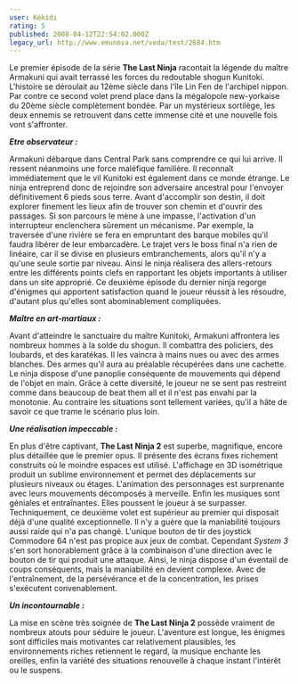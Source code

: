 ```yaml
---
user: Kékidi
rating: 5
published: 2008-04-12T22:54:02.000Z
legacy_url: http://www.emunova.net/veda/test/2684.htm
---
```

Le premier épisode de la série **The Last Ninja** racontait la légende du maître Armakuni qui avait terrassé les forces du redoutable shogun Kunitoki. L'histoire se déroulait au 12ème siècle dans l'île Lin Fen de l'archipel nippon. Par contre ce second volet prend place dans la mégalopole new-yorkaise du 20ème siècle complètement bondée. Par un mystérieux sortilège, les deux ennemis se retrouvent dans cette immense cité et une nouvelle fois vont s'affronter.  

  

_**Etre observateur :**_  

Armakuni débarque dans Central Park sans comprendre ce qui lui arrive. Il ressent néanmoins une force maléfique familière. Il reconnaît immédiatement que le vil Kunitoki est également dans ce monde étrange. Le ninja entreprend donc de rejoindre son adversaire ancestral pour l'envoyer définitivement 6 pieds sous terre. Avant d'accomplir son destin, il doit explorer finement les lieux afin de trouver son chemin et d'ouvrir des passages. Si son parcours le mène à une impasse, l'activation d'un interrupteur enclenchera sûrement un mécanisme. Par exemple, la traversée d'une rivière se fera en empruntant des barque mobiles qu'il faudra libérer de leur embarcadère. Le trajet vers le boss final n'a rien de linéaire, car il se divise en plusieurs embranchements, alors qu'il n'y a qu'une seule sortie par niveau. Ainsi le ninja réalisera des allers-retours entre les différents points clefs en rapportant les objets importants à utiliser dans un site approprié. Ce deuxième épisode du dernier ninja regorge d'énigmes qui apportent satisfaction quand le joueur réussit à les résoudre, d'autant plus qu'elles sont abominablement compliquées.  

  

_**Maître en art-martiaux :**_  

Avant d'atteindre le sanctuaire du maître Kunitoki, Armakuni affrontera les nombreux hommes à la solde du shogun. Il combattra des policiers, des loubards, et des karatékas. Il les vaincra à mains nues ou avec des armes blanches. Des armes qu'il aura au préalable récupérées dans une cachette. Le ninja dispose d'une panoplie conséquente de mouvements qui dépend de l'objet en main. Grâce à cette diversité, le joueur ne se sent pas restreint comme dans beaucoup de beat them all et il n'est pas envahi par la monotonie. Au contraire les situations sont tellement variées, qu'il a hâte de savoir ce que trame le scénario plus loin.  

  

_**Une réalisation impeccable :**_  

En plus d'être captivant, **The Last Ninja 2** est superbe, magnifique, encore plus détaillée que le premier opus. Il présente des écrans fixes richement construits où le moindre espaces est utilisé. L'affichage en 3D isométrique produit un sublime environnement et permet des déplacements sur plusieurs niveaux ou étages. L'animation des personnages est surprenante avec leurs mouvements décomposés à merveille. Enfin les musiques sont géniales et entraînantes. Elles poussent le joueur à se surpasser. Techniquement, ce deuxième volet est supérieur au premier qui disposait déjà d'une qualité exceptionnelle. Il n'y a guère que la maniabilité toujours aussi raide qui n'a pas changé. L'unique bouton de tir des joystick Commodore 64 n'est pas propice aux jeux de combat. Cependant _System 3_ s'en sort honorablement grâce à la combinaison d'une direction avec le bouton de tir qui produit une attaque. Ainsi, le ninja dispose d'un éventail de coups conséquents, mais la maniabilité en devient complexe. Avec de l'entraînement, de la persévérance et de la concentration, les prises s'exécutent convenablement.  

  

_**Un incontournable :**_  

La mise en scène très soignée de **The Last Ninja 2** possède vraiment de nombreux atouts pour séduire le joueur. L'aventure est longue, les énigmes sont difficiles mais motivantes car relativement plausibles, les environnements riches retiennent le regard, la musique enchante les oreilles, enfin la variété des situations renouvelle à chaque instant l'intérêt ou le suspens.